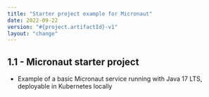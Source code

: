 ```yaml
---
title: "Starter project example for Micronaut"
date: 2022-09-22
version: "#{project.artifactId}-v1"
layout: "change"
---
```


## 1.1 - Micronaut starter project 

- Example of a basic Micronaut service running with Java 17 LTS, deployable in Kubernetes locally
